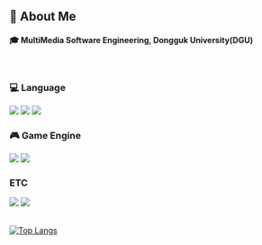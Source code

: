<div>
</div>

<div>
  <!--Body-->
  
  ## 👀 About Me
  #### :mortar_board: MultiMedia Software Engineering, Dongguk University(DGU)
  <br/>
  
  ### :computer: Language
  <!--Python-->
  <img src="https://img.shields.io/badge/Python-3776AB?style=flat-square&logo=Python&logoColor=white"/>
  <!--C-->
  <img src="https://img.shields.io/badge/C-A8B9CC?style=flat-square&logo=C&logoColor=white"/>
  <!--C++-->
  <img src="https://img.shields.io/badge/C++-00599C?style=flat-square&logo=C%2B%2B&logoColor=white"/>
  <br/>
  
  ### :video_game: Game Engine
  <!--Unity-->
  <img src="https://img.shields.io/badge/unity-000000?style=flat-square&logo=unity&logoColor=white"/>

  <img src="https://img.shields.io/badge/unrealengine-000000?style=flat-square&logo=unrealengine&logoColor=white"/>
  <br/>
  
  ### ETC
  <!--Steam-->
  <img src="https://img.shields.io/badge/Steam-000000?style=flat-square&logo=Steam&logoColor=white"/>
  <img src="https://img.shields.io/badge/Discord-5865F2?style=flat-square&logo=Discord&logoColor=white"/>

  <br/>
  <br/>
  

  [![Top Langs](https://github-readme-stats.vercel.app/api/top-langs/?username=justin8863)](https://github.com/anuraghazra/github-readme-stats)  
</div>
